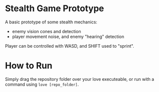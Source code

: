 # Stealth Game Prototype
A basic prototype of some stealth mechanics:
- enemy vision cones and detection
- player movement noise, and enemy "hearing" detection

Player can be controlled with WASD, and SHIFT used to "sprint".

# How to Run
Simply drag the repository folder over your love executeable, or run with a command using `love [repo_folder]`.

